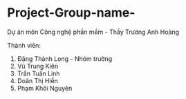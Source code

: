 # Project-Group-name-
Dự án môn Công nghệ phần mềm - Thầy Trương Anh Hoàng

Thành viên:
1. Đặng Thành Long - Nhóm trưởng
2. Vũ Trung Kiên
3. Trần Tuấn Linh
4. Doãn Thị Hiền
5. Phạm Khôi Nguyên
